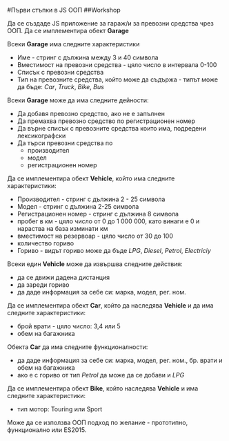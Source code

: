 #Първи стъпки в JS ООП
##Workshop

Да се създаде JS приложение за гараж/и за превозни средства чрез ООП.
Да се имплементира обект **Garage** 

Всеки **Garage** има следните характеристики
- Име - стринг с дължина между 3 и 40 символа
- Вместимост на превозни средства - цяло число в интервала 0-100
- Списък с превозни средства
- Тип на превозните средства, който може да съдържа - типът може да бъде: _Car_, _Truck_, _Bike_, _Bus_
   
Всеки **Garage** може да има следните дейности:
 - Да добавя превозно средство, ако не е запълнен
 - Да премахва превозно средство по регистрационен номер
 - Да върне списък с превозните средства които има, подредени лексикографски
 - Да търси превозни средства по
    - производител
    - модел
    - регистрационен номер  
    
Да се имплементира обект **Vehicle**, който има следните характеристики:
- Производител - стринг с дължина 2 - 25 символа
- Модел - стринг с дължина 2-25 символа
- Регистрационен номер - стринг с дължина 8 символа
- пробег в км - цяло число от 0 до 1 000 000, като винаги е 0 и нараства на база изминати км
- вместимост на резервоар - цяло число от 30 до 100
- количество гориво
- Гориво - видът гориво може да бъде _LPG_, _Diesel_, _Petrol_, _Electriciy_

Всеки един **Vehicle** може да извършва следните действия:
- да се движи дадена дистанция
- да зареди гориво
- да даде информация за себе си: марка, модел, рег. ном.

Да се имплементира обект **Car**, който да наследява **Vehicle** и да има следните характеристики:
- брой врати -  цяло число: 3,4 или 5
- обем на багажника

Обекта **Car** да има следните функционалности:
- да даде информация за себе си: марка, модел, рег. ном., бр. врати и обем на багажника
- ако е с гориво от тип _Petrol_ да може да се добави и _LPG_

Да се имплементира обект **Bike**, който наследява **Vehicle** и има следните характеристики:
- тип мотор: Touring или Sport   

Може да се използва ООП подход по желание - прототипно, функционално или ES2015.